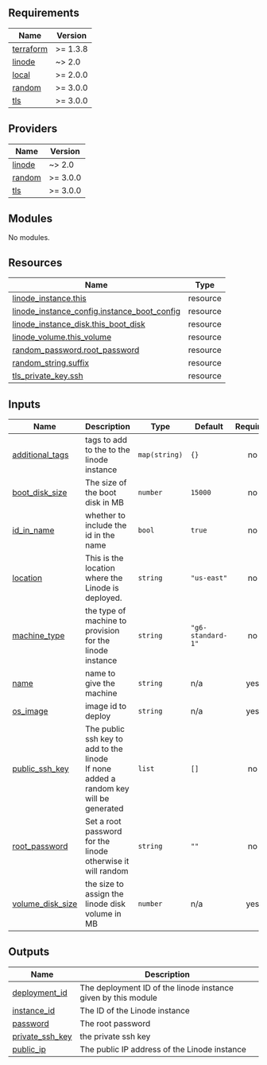<!-- BEGIN_TF_DOCS -->
## Requirements

| Name | Version |
|------|---------|
| <a name="requirement_terraform"></a> [terraform](#requirement\_terraform) | >= 1.3.8 |
| <a name="requirement_linode"></a> [linode](#requirement\_linode) | ~> 2.0 |
| <a name="requirement_local"></a> [local](#requirement\_local) | >= 2.0.0 |
| <a name="requirement_random"></a> [random](#requirement\_random) | >= 3.0.0 |
| <a name="requirement_tls"></a> [tls](#requirement\_tls) | >= 3.0.0 |

## Providers

| Name | Version |
|------|---------|
| <a name="provider_linode"></a> [linode](#provider\_linode) | ~> 2.0 |
| <a name="provider_random"></a> [random](#provider\_random) | >= 3.0.0 |
| <a name="provider_tls"></a> [tls](#provider\_tls) | >= 3.0.0 |

## Modules

No modules.

## Resources

| Name | Type |
|------|------|
| [linode_instance.this](https://registry.terraform.io/providers/linode/linode/latest/docs/resources/instance) | resource |
| [linode_instance_config.instance_boot_config](https://registry.terraform.io/providers/linode/linode/latest/docs/resources/instance_config) | resource |
| [linode_instance_disk.this_boot_disk](https://registry.terraform.io/providers/linode/linode/latest/docs/resources/instance_disk) | resource |
| [linode_volume.this_volume](https://registry.terraform.io/providers/linode/linode/latest/docs/resources/volume) | resource |
| [random_password.root_password](https://registry.terraform.io/providers/hashicorp/random/latest/docs/resources/password) | resource |
| [random_string.suffix](https://registry.terraform.io/providers/hashicorp/random/latest/docs/resources/string) | resource |
| [tls_private_key.ssh](https://registry.terraform.io/providers/hashicorp/tls/latest/docs/resources/private_key) | resource |

## Inputs

| Name | Description | Type | Default | Required |
|------|-------------|------|---------|:--------:|
| <a name="input_additional_tags"></a> [additional\_tags](#input\_additional\_tags) | tags to add to the to the linode instance | `map(string)` | `{}` | no |
| <a name="input_boot_disk_size"></a> [boot\_disk\_size](#input\_boot\_disk\_size) | The size of the boot disk in MB | `number` | `15000` | no |
| <a name="input_id_in_name"></a> [id\_in\_name](#input\_id\_in\_name) | whether to include the id in the name | `bool` | `true` | no |
| <a name="input_location"></a> [location](#input\_location) | This is the location where the Linode is deployed. | `string` | `"us-east"` | no |
| <a name="input_machine_type"></a> [machine\_type](#input\_machine\_type) | the type of machine to provision for the linode instance | `string` | `"g6-standard-1"` | no |
| <a name="input_name"></a> [name](#input\_name) | name to give the machine | `string` | n/a | yes |
| <a name="input_os_image"></a> [os\_image](#input\_os\_image) | image id to deploy | `string` | n/a | yes |
| <a name="input_public_ssh_key"></a> [public\_ssh\_key](#input\_public\_ssh\_key) | The public ssh key to add to the linode<br>If none added a random key will be generated | `list` | `[]` | no |
| <a name="input_root_password"></a> [root\_password](#input\_root\_password) | Set a root password for the linode otherwise it will random | `string` | `""` | no |
| <a name="input_volume_disk_size"></a> [volume\_disk\_size](#input\_volume\_disk\_size) | the size to assign the linode disk volume in MB | `number` | n/a | yes |

## Outputs

| Name | Description |
|------|-------------|
| <a name="output_deployment_id"></a> [deployment\_id](#output\_deployment\_id) | The deployment ID of the linode instance given by this module |
| <a name="output_instance_id"></a> [instance\_id](#output\_instance\_id) | The ID of the Linode instance |
| <a name="output_password"></a> [password](#output\_password) | The root password |
| <a name="output_private_ssh_key"></a> [private\_ssh\_key](#output\_private\_ssh\_key) | the private ssh key |
| <a name="output_public_ip"></a> [public\_ip](#output\_public\_ip) | The public IP address of the Linode instance |
<!-- END_TF_DOCS -->